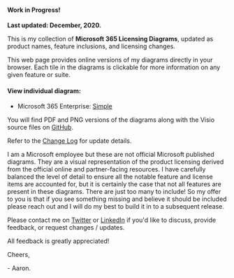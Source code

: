 #### Work in Progress!
**Last updated: December, 2020.**

This is my collection of **Microsoft 365 Licensing Diagrams**, updated as product names, feature inclusions, and licensing changes.

This web page provides online versions of my diagrams directly in your browser. Each tile in the diagrams is clickable for more information on any given feature or suite.

#### View individual diagram:
* Microsoft 365 Enterprise:  [Simple](https://aarondinnage.github.io/Licensing/ViewSVG.htm?file=Microsoft%20365%20Enterprise)

You will find PDF and PNG versions of the diagrams along with the Visio source files on [GitHub](https://github.com/AaronDinnage/Licensing/).

Refer to the [Change Log](https://github.com/AaronDinnage/Licensing/blob/master/ChangeLog.md) for update details.

I am a Microsoft employee but these are not official Microsoft published diagrams. They are a visual representation of the product licensing derived from the official online and partner-facing resources. I have carefully balanced the level of detail to ensure all the notable feature and license items are accounted for, but it is certainly the case that not all features are present in these diagrams. There are just too many to include! So my offer to you is that if you see something missing and believe it should be included please reach out and I will do my best to build it in to a subsequent release.

Please contact me on [Twitter](https://twitter.com/AaronDinnage) or [LinkedIn](https://www.linkedin.com/in/aarondinnage/) if you'd like to discuss, provide feedback, or request changes / updates.

All feedback is greatly appreciated!

Cheers,

 \- Aaron.
